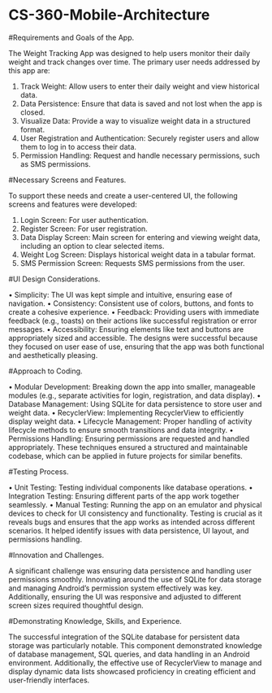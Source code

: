 # CS-360-Mobile-Architecture
#Requirements and Goals of the App.

The Weight Tracking App was designed to help users monitor their daily weight and track changes over time. The primary user needs addressed by this app are:
1.	Track Weight: Allow users to enter their daily weight and view historical data.
2.	Data Persistence: Ensure that data is saved and not lost when the app is closed.
3.	Visualize Data: Provide a way to visualize weight data in a structured format.
4.	User Registration and Authentication: Securely register users and allow them to log in to access their data.
5.	Permission Handling: Request and handle necessary permissions, such as SMS permissions.

#Necessary Screens and Features.

To support these needs and create a user-centered UI, the following screens and features were developed:
1.	Login Screen: For user authentication.
2.	Register Screen: For user registration.
3.	Data Display Screen: Main screen for entering and viewing weight data, including an option to clear selected items.
4.	Weight Log Screen: Displays historical weight data in a tabular format.
5.	SMS Permission Screen: Requests SMS permissions from the user.

#UI Design Considerations.

•	Simplicity: The UI was kept simple and intuitive, ensuring ease of navigation.
•	Consistency: Consistent use of colors, buttons, and fonts to create a cohesive experience.
•	Feedback: Providing users with immediate feedback (e.g., toasts) on their actions like successful registration or error messages.
•	Accessibility: Ensuring elements like text and buttons are appropriately sized and accessible.
The designs were successful because they focused on user ease of use, ensuring that the app was both functional and aesthetically pleasing.

#Approach to Coding.

•	Modular Development: Breaking down the app into smaller, manageable modules (e.g., separate activities for login, registration, and data display).
•	Database Management: Using SQLite for data persistence to store user and weight data.
•	RecyclerView: Implementing RecyclerView to efficiently display weight data.
•	Lifecycle Management: Proper handling of activity lifecycle methods to ensure smooth transitions and data integrity.
•	Permissions Handling: Ensuring permissions are requested and handled appropriately.
These techniques ensured a structured and maintainable codebase, which can be applied in future projects for similar benefits.

#Testing Process.

•	Unit Testing: Testing individual components like database operations.
•	Integration Testing: Ensuring different parts of the app work together seamlessly.
•	Manual Testing: Running the app on an emulator and physical devices to check for UI consistency and functionality.
Testing is crucial as it reveals bugs and ensures that the app works as intended across different scenarios. It helped identify issues with data persistence, UI layout, and permissions handling.

#Innovation and Challenges.

A significant challenge was ensuring data persistence and handling user permissions smoothly. Innovating around the use of SQLite for data storage and managing Android’s permission system effectively was key. Additionally, ensuring the UI was responsive and adjusted to different screen sizes required thoughtful design.

#Demonstrating Knowledge, Skills, and Experience.

The successful integration of the SQLite database for persistent data storage was particularly notable. This component demonstrated knowledge of database management, SQL queries, and data handling in an Android environment. Additionally, the effective use of RecyclerView to manage and display dynamic data lists showcased proficiency in creating efficient and user-friendly interfaces.
